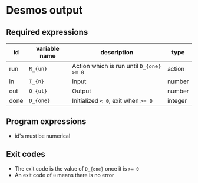 # Desmos output

## Required expressions
| id   | variable name | description                              |  type
|------|---------------|------------------------------------------|----------------
| run  | `R_{un}`      | Action which is run until `D_{one} >= 0` |  action
| in   | `I_{n}`       | Input                                    |  number | list
| out  | `O_{ut}`      | Output                                   |  number | list
| done | `D_{one}`     | Initialized `< 0`, exit when `>= 0`      |  integer

## Program expressions
- id's must be numerical

## Exit codes
- The exit code is the value of `D_{one}` once it is `>= 0`
- An exit code of `0` means there is no error
